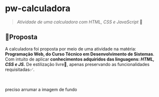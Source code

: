 # pw-calculadora
 > *Atividade de uma calculadora com HTML, CSS e JavaScript* 🔢
 
 ## 📑Proposta
 A calculadora foi proposta por meio de uma atividade na matéria: **Programação Web, do Curso Técnico em Desenvolvimento de Sistemas**. Com intuito de aplicar **conhecimentos adquiridos das linguagens: _HTML, CSS e JS._** De estilização livre🥳, apenas preservando as funcionalidades requisitadas✅. 
 
<br/> <br/>
preciso arrumar a imagem de fundo
